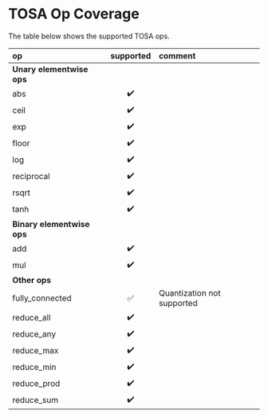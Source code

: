 # TOSA Op Coverage

The table below shows the supported TOSA ops.

| op                    | supported          | comment |
| :-------------------- |:------------------:| :------ |
| **Unary elementwise ops**
| abs                   | :heavy_check_mark: | |
| ceil                  | :heavy_check_mark: | |
| exp                   | :heavy_check_mark: | |
| floor                 | :heavy_check_mark: | |
| log                   | :heavy_check_mark: | |
| reciprocal            | :heavy_check_mark: | |
| rsqrt                 | :heavy_check_mark: | |
| tanh                 | :heavy_check_mark: | |
| **Binary elementwise ops**
| add                   | :heavy_check_mark: | |
| mul                   | :heavy_check_mark: | |
| **Other ops**
| fully_connected       | :white_check_mark: | Quantization not supported |
| reduce_all            | :heavy_check_mark: | |
| reduce_any            | :heavy_check_mark: | |
| reduce_max            | :heavy_check_mark: | |
| reduce_min            | :heavy_check_mark: | |
| reduce_prod           | :heavy_check_mark: | |
| reduce_sum            | :heavy_check_mark: | |
